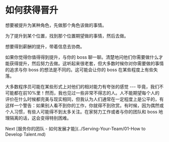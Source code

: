 # 如何获得晋升
[//]: # (Version:1.0.0)
想要被提升为某种角色，先做那个角色该做的事情。

为了提升到某个位置，找到那个位置期望做的事情，然后去做。

想要得到薪酬的提升，带着信息去协商。

如果你觉得你值得得到提升，与你的 boss 聊一聊。清楚地问他们你需要做什么才能获得提升，然后努力去做。这听起来很老套，但大多数时候你对你需要做的事情的追求与你 boss 的想法是不同的。这可能会让你的 boss 在某些程度上有些失落。

大多数程序员可能在某些形式上对他们的相对能力有夸张的感觉 --- 毕竟，我们不可能都在前10%里！然而，我也见过一些非常不得志的人。人不能期望每个人的评价在什么时候都完美与现实相同，但我认为人们通常在一定程度上是公平的，有这样一个警告：如果别人看不到你的工作，你就得不到欣赏。有时候，因为偶然或个人习惯，有些人可能得不到太多关注。在家努力工作或者与你的团队和 boss 地理隔离的话，这会变得特别困难。

Next [服务你的团队 - 如何发展才能](../Serving-Your-Team/01-How to Develop Talent.md)
